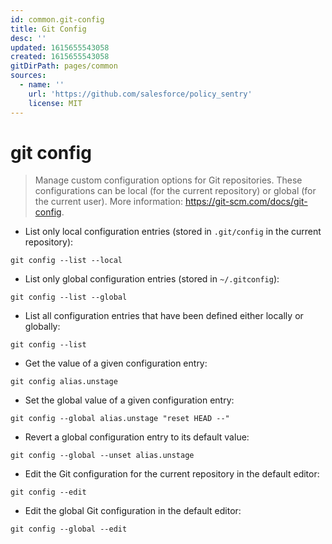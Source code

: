 ```yaml
---
id: common.git-config
title: Git Config
desc: ''
updated: 1615655543058
created: 1615655543058
gitDirPath: pages/common
sources:
  - name: ''
    url: 'https://github.com/salesforce/policy_sentry'
    license: MIT
---
```

# git config

> Manage custom configuration options for Git repositories.
> These configurations can be local (for the current repository) or global (for the current user).
> More information: <https://git-scm.com/docs/git-config>.

- List only local configuration entries (stored in `.git/config` in the current repository):

`git config --list --local`

- List only global configuration entries (stored in `~/.gitconfig`):

`git config --list --global`

- List all configuration entries that have been defined either locally or globally:

`git config --list`

- Get the value of a given configuration entry:

`git config alias.unstage`

- Set the global value of a given configuration entry:

`git config --global alias.unstage "reset HEAD --"`

- Revert a global configuration entry to its default value:

`git config --global --unset alias.unstage`

- Edit the Git configuration for the current repository in the default editor:

`git config --edit`

- Edit the global Git configuration in the default editor:

`git config --global --edit`

